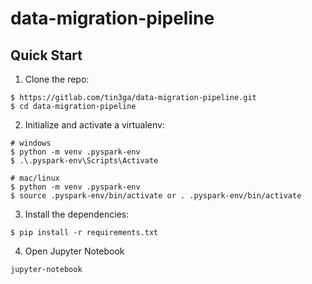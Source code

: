 # data-migration-pipeline


## Quick Start

1. Clone the repo:

```
$ https://gitlab.com/tin3ga/data-migration-pipeline.git
$ cd data-migration-pipeline
```

2. Initialize and activate a virtualenv:

```
# windows
$ python -m venv .pyspark-env
$ .\.pyspark-env\Scripts\Activate

# mac/linux
$ python -m venv .pyspark-env
$ source .pyspark-env/bin/activate or . .pyspark-env/bin/activate
```

3. Install the dependencies:

```
$ pip install -r requirements.txt
```

4. Open Jupyter Notebook

```
jupyter-notebook
```